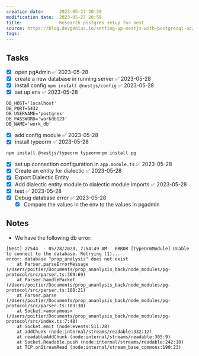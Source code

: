 ```yaml
---
creation date:		2023-05-27 20:59
modification date:	2023-05-27 20:59
title: 				Research postgres setup for nest
source: https://blog.devgenius.io/setting-up-nestjs-with-postgresql-ac2cce9045fe
tags:
---
```

## Tasks
- [x] open pgAdmin ✅ 2023-05-28
- [x] create a new database in running server ✅ 2023-05-28
- [x] install config `npm install @nestjs/config` ✅ 2023-05-28
- [x] set up env ✅ 2023-05-28
```
DB_HOST='localhost'
DB_PORT=5432
DB_USERNAME='postgres'
DB_PASSWORD='workdb123'
DB_NAME='work_db'
```
- [x] add config module ✅ 2023-05-28
- [x] install typeorm ✅ 2023-05-28
```
npm install @nestjs/typeorm typeormnpm install pg
```
- [x] set up connection configuration in `app.module.ts` ✅ 2023-05-28
- [x] Create an entity for dialectic ✅ 2023-05-28
- [x] Export Dialectic Entity
- [x] Add dialectic entity module to dialectic module imports ✅ 2023-05-28
- [x] test ✅ 2023-05-28
- [x] Debug database error ✅ 2023-05-28
	- [x] Compare the values in the env to the values in pgadmin

## Notes
* We have the following db error:
```
[Nest] 27544  - 05/28/2023, 7:54:49 AM   ERROR [TypeOrmModule] Unable to connect to the database. Retrying (1)...
error: database "prop_analysis" does not exist
    at Parser.parseErrorMessage (/Users/poitier/Documents/prop_ananlysis_back/node_modules/pg-protocol/src/parser.ts:369:69)
    at Parser.handlePacket (/Users/poitier/Documents/prop_ananlysis_back/node_modules/pg-protocol/src/parser.ts:188:21)
    at Parser.parse (/Users/poitier/Documents/prop_ananlysis_back/node_modules/pg-protocol/src/parser.ts:103:30)
    at Socket.<anonymous> (/Users/poitier/Documents/prop_ananlysis_back/node_modules/pg-protocol/src/index.ts:7:48)
    at Socket.emit (node:events:511:28)
    at addChunk (node:internal/streams/readable:332:12)
    at readableAddChunk (node:internal/streams/readable:305:9)
    at Socket.Readable.push (node:internal/streams/readable:242:10)
    at TCP.onStreamRead (node:internal/stream_base_commons:190:23)
```
